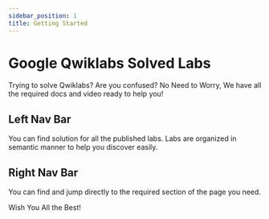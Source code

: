 ```yaml
---
sidebar_position: 1
title: Getting Started
---
```


# Google Qwiklabs Solved Labs 

Trying to solve Qwiklabs? Are you confused? No Need to Worry, We have all the required docs and video ready to help you!

## Left Nav Bar
You can find solution for all the published labs. Labs are organized in semantic manner to help you discover easily.

## Right Nav Bar
You can find and jump directly to the required section of the page you need.

Wish You All the Best!